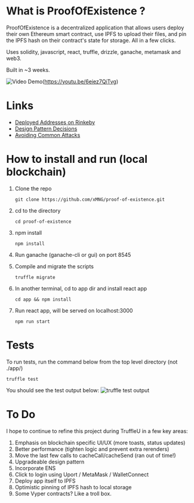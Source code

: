 # What is ProofOfExistence ?

ProofOfExistence is a decentralized application that allows users deploy their own Ethereum smart contract, use IPFS to upload their files, and pin the IPFS hash on their contract's state for storage. All in a few clicks.

Uses solidity, javascript, react, truffle, drizzle, ganache, metamask and web3.

Built in ~3 weeks.

![Video Demo](https://raw.githubusercontent.com/xMNG/proof-of-existence/master/githubImages/screenshot.png "screenshot")(https://youtu.be/6eiez7QiTvg)

# Links

- [Deployed Addresses on Rinkeby](https://github.com/xMNG/proof-of-existence/blob/master/deployed_addresses.txt "Deployed Addresses on Rinkeby")
- [Design Pattern Decisions](https://github.com/xMNG/proof-of-existence/blob/master/design_pattern_decisions.md "Design Pattern Decisions")
- [Avoiding Common Attacks](https://github.com/xMNG/proof-of-existence/blob/master/avoiding_common_attacks.md "Avoiding Common Attacks")

# How to install and run (local blockchain)
1. Clone the repo 

    ```git clone https://github.com/xMNG/proof-of-existence.git```
2. cd to the directory

    ```cd proof-of-existence```

3. npm install

    ```npm install```
4. Run ganache (ganache-cli or gui) on port 8545

5. Compile and migrate the scripts

    ```truffle migrate```

6. In another terminal, cd to app dir and install react app

    ```cd app && npm install```

7. Run react app, will be served on localhost:3000

    ```npm run start```


# Tests
To run tests, run the command below from the top level directory (not ./app/)

```truffle test```

You should see the test output below:
![truffle test output](https://raw.githubusercontent.com/xMNG/proof-of-existence/master/githubImages/test%20specs.png)

# To Do
I hope to continue to refine this project during TruffleU in a few key areas:
1. Emphasis on blockchain specific UI/UX (more toasts, status updates)
2. Better performance (tighten logic and prevent extra rerenders)
3. Move the last few calls to cacheCall/cacheSend (ran out of time!)
4. Upgradeable design pattern
5. Incorporate ENS
6. Click to login using Uport / MetaMask / WalletConnect
7. Deploy app itself to IPFS
8. Optimistic pinning of IPFS hash to local storage
9. Some Vyper contracts? Like a troll box.